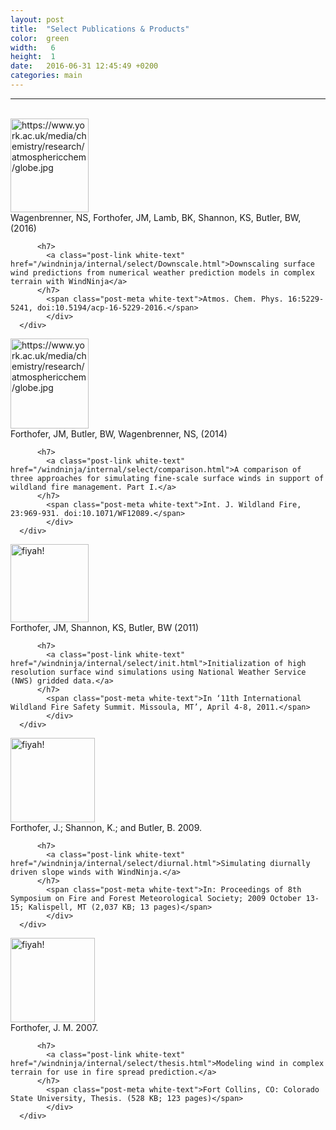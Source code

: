 ```yaml
---
layout: post
title:  "Select Publications & Products"
color:  green
width:   6
height:  1
date:   2016-06-31 12:45:49 +0200
categories: main
---
```


***

<br>


<div class="col col-12">
  <div class="block purple">
      <div class="block-body height-.5">
      <div class="col col-3">
      <img src="http://firelab.github.io/windninja/assets/downscalegraph.png" alt="https://www.york.ac.uk/media/chemistry/research/atmosphericchem/globe.jpg"
      style="width:125px;height:150px;">
      </div>
      <div class="col col-.5">
      </div>
      <div class="col col-8">
          <span class="post-meta white-text">Wagenbrenner, NS, Forthofer, JM, Lamb, BK, Shannon, KS, Butler, BW, (2016)</span>

          <h7>
            <a class="post-link white-text" href="/windninja/internal/select/Downscale.html">Downscaling surface wind predictions from numerical weather prediction models in complex terrain with WindNinja</a>
          </h7>
            <span class="post-meta white-text">Atmos. Chem. Phys. 16:5229-5241, doi:10.5194/acp-16-5229-2016.</span>
            </div>
      </div>
  </div>
</div>
<div class="col col-12">
  <div class="block orange">
      <div class="block-body height-.5">
      <div class="col col-3">
      <img src="http://firelab.github.io/windninja/assets/IJWF.png" alt="https://www.york.ac.uk/media/chemistry/research/atmosphericchem/globe.jpg"
      style="width:125px;height:144px;">
      </div>
      <div class="col col-.5">
      </div>
      <div class="col col-8">
          <span class="post-meta white-text">Forthofer, JM, Butler, BW, Wagenbrenner, NS, (2014) </span>

          <h7>
            <a class="post-link white-text" href="/windninja/internal/select/comparison.html">A comparison of three approaches for simulating fine-scale surface winds in support of wildland fire management. Part I.</a>
          </h7>
            <span class="post-meta white-text">Int. J. Wildland Fire, 23:969-931. doi:10.1071/WF12089.</span>
            </div>
      </div>
  </div>
</div>
<div class="col col-12">
  <div class="block red">
      <div class="block-body height-.5">
      <div class="col col-3">
      <img src="http://www.iawfonline.org/IAWF%20Logo%20Redsign5%20compressed.jpg" alt="fiyah!"
      style="width:125px;height:125px;">
      </div>
      <div class="col col-.5">
      </div>
      <div class="col col-8">
          <span class="post-meta white-text">Forthofer, JM, Shannon, KS, Butler, BW (2011)</span>

          <h7>
            <a class="post-link white-text" href="/windninja/internal/select/init.html">Initialization of high resolution surface wind simulations using National Weather Service (NWS) gridded data.</a>
          </h7>
            <span class="post-meta white-text">In ‘11th International Wildland Fire Safety Summit. Missoula, MT’, April 4-8, 2011.</span>
            </div>
      </div>
  </div>
</div>
<div class="col col-12">
  <div class="block blue">
      <div class="block-body height-.5">
      <div class="col col-3">
      <img src="http://firelab.github.io/windninja/assets/AMS2.png" alt="fiyah!"
      style="width:135px;height:135px;">
      </div>
      <div class="col col-.5">
      </div>
      <div class="col col-8">
          <span class="post-meta white-text">Forthofer, J.; Shannon, K.; and Butler, B. 2009.</span>

          <h7>
            <a class="post-link white-text" href="/windninja/internal/select/diurnal.html">Simulating diurnally driven slope winds with WindNinja.</a>
          </h7>
            <span class="post-meta white-text">In: Proceedings of 8th Symposium on Fire and Forest Meteorological Society; 2009 October 13-15; Kalispell, MT (2,037 KB; 13 pages)</span>
            </div>
      </div>
  </div>
</div>
<div class="col col-12">
  <div class="block teal">
      <div class="block-body height-.5">
      <div class="col col-3">
      <img src="http://firelab.github.io/windninja/assets/csu.png" alt="fiyah!"
      style="width:135px;height:135px;">
      </div>
      <div class="col col-.5">
      </div>
      <div class="col col-8">
          <span class="post-meta white-text">Forthofer, J. M. 2007.</span>

          <h7>
            <a class="post-link white-text" href="/windninja/internal/select/thesis.html">Modeling wind in complex terrain for use in fire spread prediction.</a>
          </h7>
            <span class="post-meta white-text">Fort Collins, CO: Colorado State University, Thesis. (528 KB; 123 pages)</span>
            </div>
      </div>
  </div>
</div>
